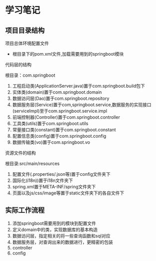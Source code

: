 # 学习笔记

## 项目目录结构

项目总体环境配置文件

* 根目录下的pom.xml文件,加载需要用到的springboot模块

代码层的结构

根目录：com.springboot

1. 工程启动类(ApplicationServer.java)置于com.springboot.build包下
2. 实体类(domain)置于com.springboot.domain
3. 数据访问层(Dao)置于com.springboot.repository
4. 数据服务层(Service)置于com,springboot.service,数据服务的实现接口(serviceImpl)至于com.springboot.service.impl
5. 前端控制器(Controller)置于com.springboot.controller
6. 工具类(utils)置于com.springboot.utils
7. 常量接口类(constant)置于com.springboot.constant
8. 配置信息类(config)置于com.springboot.config
9. 数据传输类(vo)置于com.springboot.vo

资源文件的结构

根目录:src/main/resources

1. 配置文件(.properties/.json等)置于config文件夹下
2. 国际化(i18n))置于i18n文件夹下
3. spring.xml置于META-INF/spring文件夹下
4. 页面以及js/css/image等置于static文件夹下的各自文件下

## 实际工作流程

1. 添加springboot需要用到的模块到配置文件
2. 定义domain中的类，实现数据库的基本构造
3. 数据访问层，指定相关的将一些查询函数和sql对应
4. 数据服务层，对查询出来的数据进行，更精密的包装
5. controller
6. config

